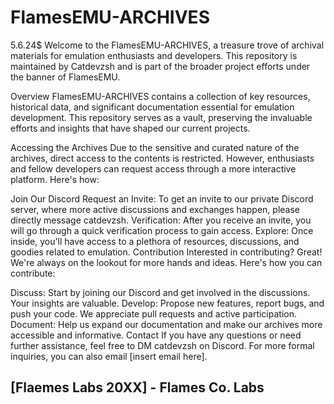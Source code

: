 # FlamesEMU-ARCHIVES
5.6.24$
Welcome to the FlamesEMU-ARCHIVES, a treasure trove of archival materials for emulation enthusiasts and developers. This repository is maintained by Catdevzsh and is part of the broader project efforts under the banner of FlamesEMU.

Overview
FlamesEMU-ARCHIVES contains a collection of key resources, historical data, and significant documentation essential for emulation development. This repository serves as a vault, preserving the invaluable efforts and insights that have shaped our current projects.

Accessing the Archives
Due to the sensitive and curated nature of the archives, direct access to the contents is restricted. However, enthusiasts and fellow developers can request access through a more interactive platform. Here's how:

Join Our Discord
Request an Invite: To get an invite to our private Discord server, where more active discussions and exchanges happen, please directly message catdevzsh.
Verification: After you receive an invite, you will go through a quick verification process to gain access.
Explore: Once inside, you'll have access to a plethora of resources, discussions, and goodies related to emulation.
Contribution
Interested in contributing? Great! We're always on the lookout for more hands and ideas. Here's how you can contribute:

Discuss: Start by joining our Discord and get involved in the discussions. Your insights are valuable.
Develop: Propose new features, report bugs, and push your code. We appreciate pull requests and active participation.
Document: Help us expand our documentation and make our archives more accessible and informative.
Contact
If you have any questions or need further assistance, feel free to DM catdevzsh on Discord. For more formal inquiries, you can also email [insert email here].

## [Flaemes Labs 20XX] - Flames Co. Labs

